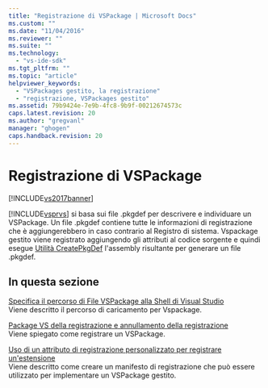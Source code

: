 ```yaml
---
title: "Registrazione di VSPackage | Microsoft Docs"
ms.custom: ""
ms.date: "11/04/2016"
ms.reviewer: ""
ms.suite: ""
ms.technology: 
  - "vs-ide-sdk"
ms.tgt_pltfrm: ""
ms.topic: "article"
helpviewer_keywords: 
  - "VSPackages gestito, la registrazione"
  - "registrazione, VSPackages gestito"
ms.assetid: 79b9424e-7e9b-4fc8-9b9f-00212674573c
caps.latest.revision: 20
ms.author: "gregvanl"
manager: "ghogen"
caps.handback.revision: 20
---
```

# Registrazione di VSPackage
[!INCLUDE[vs2017banner](../../code-quality/includes/vs2017banner.md)]

[!INCLUDE[vsprvs](../../code-quality/includes/vsprvs_md.md)] si basa sui file .pkgdef per descrivere e individuare un VSPackage.  Un file .pkgdef contiene tutte le informazioni di registrazione che è aggiungerebbero in caso contrario al Registro di sistema.  Vspackage gestito viene registrato aggiungendo gli attributi al codice sorgente e quindi esegue [Utilità CreatePkgDef](../../extensibility/internals/createpkgdef-utility.md) l'assembly risultante per generare un file .pkgdef.  
  
## In questa sezione  
 [Specifica il percorso di File VSPackage alla Shell di Visual Studio](../../extensibility/internals/specifying-vspackage-file-location-to-the-vs-shell.md)  
 Viene descritto il percorso di caricamento per Vspackage.  
  
 [Package VS della registrazione e annullamento della registrazione](../../extensibility/registering-and-unregistering-vspackages.md)  
 Viene spiegato come registrare un VSPackage.  
  
 [Uso di un attributo di registrazione personalizzato per registrare un'estensione](/visual-cpp/misc/using-a-custom-registration-attribute-to-register-an-extension)  
 Viene descritto come creare un manifesto di registrazione che può essere utilizzato per implementare un VSPackage gestito.